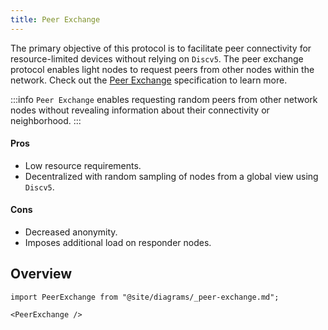 ```yaml
---
title: Peer Exchange
---
```


The primary objective of this protocol is to facilitate peer connectivity for resource-limited devices without relying on `Discv5`. The peer exchange protocol enables light nodes to request peers from other nodes within the network. Check out the [Peer Exchange](https://rfc.vac.dev/spec/34/) specification to learn more.

:::info
`Peer Exchange` enables requesting random peers from other network nodes without revealing information about their connectivity or neighborhood.
:::

#### Pros

- Low resource requirements.
- Decentralized with random sampling of nodes from a global view using `Discv5`.

#### Cons

- Decreased anonymity.
- Imposes additional load on responder nodes.

## Overview

```mdx-code-block
import PeerExchange from "@site/diagrams/_peer-exchange.md";

<PeerExchange />
```